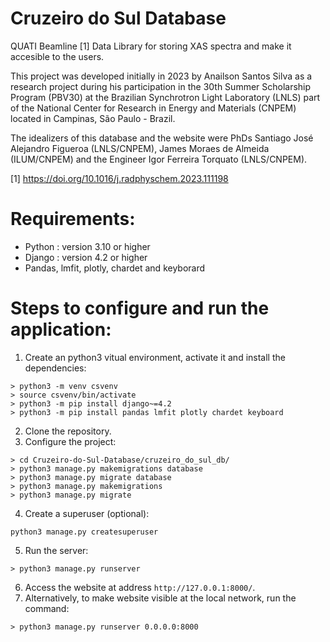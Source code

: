 # Cruzeiro do Sul Database
  QUATI Beamline [1] Data Library for storing XAS spectra and make it accesible to the users.
  
  This project was developed initially in 2023 by Anailson Santos Silva as a research project during his participation in the 30th Summer Scholarship Program (PBV30) at the Brazilian Synchrotron Light Laboratory (LNLS) part of the National Center for Research in Energy and Materials (CNPEM) located in Campinas, São Paulo - Brazil.
  
  The idealizers of this database and the website were PhDs Santiago José Alejandro Figueroa (LNLS/CNPEM), James Moraes de Almeida (ILUM/CNPEM) and the Engineer Igor Ferreira Torquato (LNLS/CNPEM).
  
[1] https://doi.org/10.1016/j.radphyschem.2023.111198  

# Requirements:
  - Python : version 3.10 or higher
  - Django : version 4.2 or higher
  - Pandas, lmfit, plotly, chardet and keyborard  
  
# Steps to configure and run the application:

  1. Create an python3 vitual environment, activate it and install the dependencies:
  
  ```
  > python3 -m venv csvenv
  > source csvenv/bin/activate
  > python3 -m pip install django~=4.2
  > python3 -m pip install pandas lmfit plotly chardet keyboard
  ```
  
  2. Clone the repository.
  3. Configure the project:
  ```
  > cd Cruzeiro-do-Sul-Database/cruzeiro_do_sul_db/
  > python3 manage.py makemigrations database
  > python3 manage.py migrate database
  > python3 manage.py makemigrations
  > python3 manage.py migrate   
 ```
  4. Create a superuser (optional):
  ```
  python3 manage.py createsuperuser
  ```
  5. Run the server:
  ```
  > python3 manage.py runserver
  ```
  6. Access the website at address `http://127.0.0.1:8000/`.
  7. Alternatively, to make website visible at the local network, run the command:
  ```
  > python3 manage.py runserver 0.0.0.0:8000
  ```
